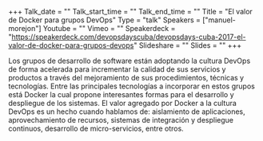+++
Talk_date = ""
Talk_start_time = ""
Talk_end_time = ""
Title = "El valor de Docker para grupos DevOps"
Type = "talk"
Speakers = ["manuel-morejon"]
Youtube = ""
Vimeo = ""
Speakerdeck = "https://speakerdeck.com/devopsdayscuba/devopsdays-cuba-2017-el-valor-de-docker-para-grupos-devops"
Slideshare = ""
Slides = ""
+++

Los grupos de desarrollo de software están adoptando la cultura DevOps de 
forma acelerada para incrementar la calidad de sus servicios y productos a 
través del mejoramiento de sus procedimientos, técnicas y tecnologías. 
Entre las principales tecnologías a incorporar en estos grupos está Docker 
la cual propone interesantes formas para el desarrollo y despliegue de los 
sistemas. El valor agregado por Docker a la cultura DevOps es un hecho cuando 
hablamos de: aislamiento de aplicaciones, aprovechamiento de recursos, sistemas 
de integración y despliegue continuos, desarrollo de micro-servicios, entre otros.